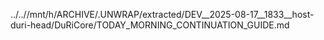 ../..//mnt/h/ARCHIVE/.UNWRAP/extracted/DEV__2025-08-17__1833__host-duri-head/DuRiCore/TODAY_MORNING_CONTINUATION_GUIDE.md
